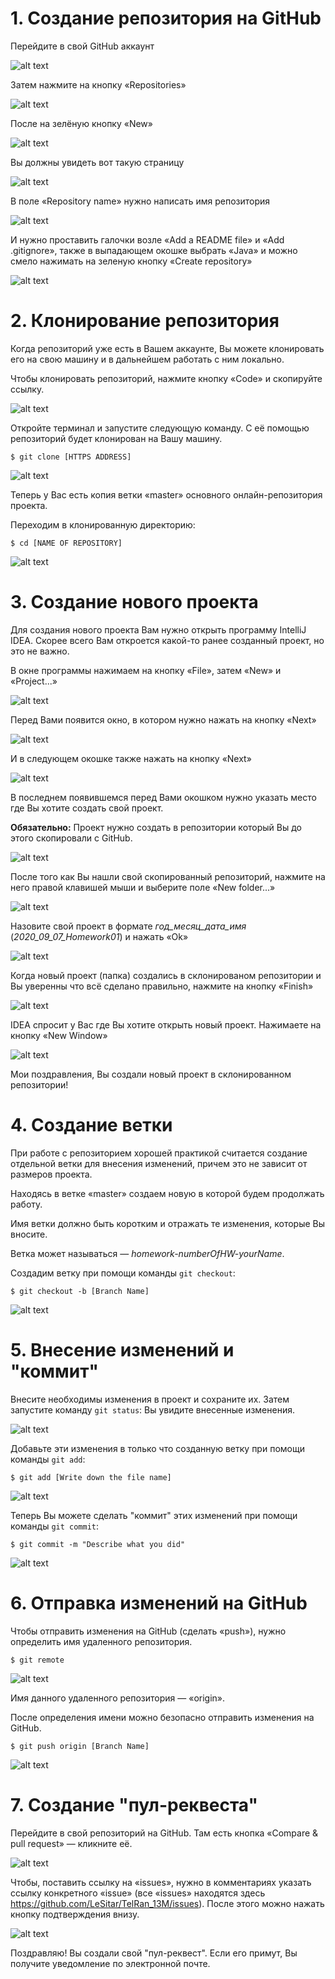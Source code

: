 # 1. Создание репозитория на GitHub

Перейдите в свой GitHub аккаунт

![alt text](images2/GitHubAccount.PNG)

Затем нажмите на кнопку «Repositories»

![alt text](images2/RepoButton.jpg)

После на зелёную кнопку «New»

![alt text](images2/Repositories.PNG)

Вы должны увидеть вот такую страницу

![alt text](images2/CreateRepo.PNG)

В поле «Repository name» нужно написать имя репозитория

![alt text](images2/RepoName.PNG)

И нужно проставить галочки возле «Add a README file» и «Add .gitignore», также в выпадающем окошке выбрать «Java» и можно смело нажимать на зеленую кнопку «Create repository»

![alt text](images2/FinaleStage.PNG)

# 2. Клонирование репозитория

Когда репозиторий уже есть в Вашем аккаунте, Вы можете клонировать его на свою машину и в дальнейшем работать с ним локально.

Чтобы клонировать репозиторий, нажмите кнопку «Code» и скопируйте ссылку.

![alt text](images2/RepoClone.PNG)

Откройте терминал и запустите следующую команду. С её помощью репозиторий будет клонирован на Вашу машину.

`$ git clone [HTTPS ADDRESS]`

![alt text](images2/GitClone.PNG)

Теперь у Вас есть копия ветки «master» основного онлайн-репозитория проекта.

Переходим в клонированную директорию:

`$ cd [NAME OF REPOSITORY]`

![alt text](images2/Cd.PNG)

# 3. Создание нового проекта

Для создания нового проекта Вам нужно открыть программу IntelliJ IDEA. Скорее всего Вам откроется какой-то ранее созданный проект, но это не важно.

В окне программы нажимаем на кнопку «File», затем «New» и «Project...»

![alt text](images2/NewProject.png)

Перед Вами появится окно, в котором нужно нажать на кнопку «Next»

![alt text](images2/Next1.png)

И в следующем окошке также нажать на кнопку «Next»

![alt text](images2/Next2.png)

В последнем появившемся перед Вами окошком нужно указать место где Вы хотите создать свой проект. 

**Обязательно:** Проект нужно создать в репозитории который Вы до этого скопировали с GitHub.

![alt text](images2/Place.png)

После того как Вы нашли свой скопированный репозиторий, нажмите на него правой клавишей мыши и выберите поле «New folder...»

![alt text](images2/NewFolder.png)

Назовите свой проект в формате _год_месяц_дата_имя_ (_2020_09_07_Homework01_) и нажать «Ok»

![alt text](images2/NewFolderName.png)

Когда новый проект (папка) создались в склонированом репозитории и Вы уверенны что всё сделано правильно, нажмите на кнопку «Finish»

![alt text](images2/Finish.png)

IDEA спросит у Вас где Вы хотите открыть новый проект. Нажимаете на кнопку «New Window»

![alt text](images2/NewWindow.png)

Мои поздравления, Вы создали новый проект в склонированном репозитории!

# 4. Создание ветки

При работе с репозиторием хорошей практикой считается создание отдельной ветки для внесения изменений, причем это не зависит от размеров проекта.

Находясь в ветке «master» создаем новую в которой будем продолжать работу.

Имя ветки должно быть коротким и отражать те изменения, которые Вы вносите.

Ветка может называться — _homework-numberOfHW-yourName_.

Создадим ветку при помощи команды `git checkout`:

`$ git checkout -b [Branch Name]`

![alt text](images2/CreateBranch.PNG)

# 5. Внесение изменений и "коммит"
       
Внесите необходимы изменения в проект и сохраните их. Затем запустите команду `git status`: Вы увидите внесенные изменения. 

![alt text](images2/GitStatus.PNG)

Добавьте эти изменения в только что созданную ветку при помощи команды `git add`:

`$ git add [Write down the file name]`

![alt text](images2/GitAdd.PNG)

Теперь Вы можете сделать "коммит" этих изменений при помощи команды `git commit`:

`$ git commit -m "Describe what you did"`

![alt text](images2/GitCommit.PNG)

#   6. Отправка изменений на GitHub
   
Чтобы отправить изменения на GitHub (сделать «push»), нужно определить имя удаленного репозитория.

`$ git remote`

![alt text](images2/GitRemote.PNG)

Имя данного удаленного репозитория — «origin».

После определения имени можно безопасно отправить изменения на GitHub.

`$ git push origin [Branch Name]`

![alt text](images2/GitPush.PNG)

#   7. Создание "пул-реквеста"
   
Перейдите в свой репозиторий на GitHub. Там есть кнопка «Compare & pull request» — кликните её.

![alt text](images2/CompareAndPullRequest.PNG)

Чтобы, поставить ссылку на «issues», нужно в комментариях указать ссылку конкретного «issue» (все «issues» находятся здесь https://github.com/LeSitar/TelRan_13M/issues). После этого можно нажать кнопку подтверждения внизу.

![alt text](images2/PullRequestWithLink.PNG)

Поздравляю! Вы создали свой "пул-реквест". Если его примут, Вы получите уведомление по электронной почте.
